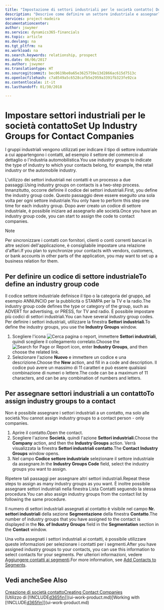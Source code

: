 ```yaml
---
title: "Impostazione di settori industriali per le società contatto| Documenti Microsoft"
description: "Descrive come definire un settore industriale e assegnarlo a una società contatto, ad esempio il settore del commercio al dettaglio o dell'industria automobilistica."
services: project-madeira
documentationcenter: 
author: jswymer
ms.service: dynamics365-financials
ms.topic: article
ms.devlang: na
ms.tgt_pltfrm: na
ms.workload: na
ms.search.keywords: relationship, prospect
ms.date: 06/06/2017
ms.author: jswymer
ms.translationtype: HT
ms.sourcegitcommit: bec0619be0a65e3625759e13d2866ac615d7513c
ms.openlocfilehash: c7a8549a5c6528cafb5e2959a3391fb323fe92ca
ms.contentlocale: it-it
ms.lasthandoff: 01/30/2018

---
```

# <a name="set-up-industry-groups-for-contact-companies"></a><span data-ttu-id="5bfd3-103">Impostare settori industriali per le società contatto</span><span class="sxs-lookup"><span data-stu-id="5bfd3-103">Set Up Industry Groups for Contact Companies</span></span>
<span data-ttu-id="5bfd3-104">I gruppi industriali vengono utilizzati per indicare il tipo di settore industriale a cui appartengono i contatti, ad esempio il settore del commercio al dettaglio o l'industria automobilistica.</span><span class="sxs-lookup"><span data-stu-id="5bfd3-104">You use industry groups to indicate the type of industry to which your contacts belong, for example, the retail industry or the automobile industry.</span></span>

<span data-ttu-id="5bfd3-105">L'utilizzo dei settori industriali nei contatti è un processo a due passaggi.</span><span class="sxs-lookup"><span data-stu-id="5bfd3-105">Using industry groups on contacts is a two-step process.</span></span> <span data-ttu-id="5bfd3-106">Innanzitutto, occorre definire il codice dei settori industriali.</span><span class="sxs-lookup"><span data-stu-id="5bfd3-106">First, you define the industry group code.</span></span> <span data-ttu-id="5bfd3-107">Questo passaggio deve essere eseguito una sola volta per ogni settore industriale.</span><span class="sxs-lookup"><span data-stu-id="5bfd3-107">You only have to perform this step one time for each industry group.</span></span> <span data-ttu-id="5bfd3-108">Dopo aver creato un codice di settore industriale, è possibile iniziare ad assegnarlo alle società.</span><span class="sxs-lookup"><span data-stu-id="5bfd3-108">Once you have an industry group code, you can start to assign the code to contact companies.</span></span>

> [!NOTE]  
>   <span data-ttu-id="5bfd3-109">Per sincronizzare i contatti con fornitori, clienti o conti correnti bancari in altre sezioni dell'applicazione, è consigliabile impostare una relazione d'affari.</span><span class="sxs-lookup"><span data-stu-id="5bfd3-109">If you plan to synchronize your contacts with vendors, customers, or bank accounts in other parts of the application, you may want to set up a business relation for them.</span></span>

## <a name="to-define-an-industry-group-code"></a><span data-ttu-id="5bfd3-110">Per definire un codice di settore industriale</span><span class="sxs-lookup"><span data-stu-id="5bfd3-110">To define an industry group code</span></span>
<span data-ttu-id="5bfd3-111">Il codice settore industriale definisce il tipo o la categoria del gruppo, ad esempio ANNUNCIO per la pubblicità o STAMPA per la TV e la radio.</span><span class="sxs-lookup"><span data-stu-id="5bfd3-111">The industry group code defines the type or category of the group, such as ADVERT for advertising, or PRESS, for TV and radio.</span></span> <span data-ttu-id="5bfd3-112">È possibile impostare più codici di settori industriali.</span><span class="sxs-lookup"><span data-stu-id="5bfd3-112">You can have several industry group codes.</span></span> <span data-ttu-id="5bfd3-113">Per definire i settori industriali, utilizzare la finestra **Settori industriali**.</span><span class="sxs-lookup"><span data-stu-id="5bfd3-113">To define the industry groups, you use the **Industry Groups** window.</span></span>

1. <span data-ttu-id="5bfd3-114">Scegliere l'icona ![Cerca pagina o report](media/ui-search/search_small.png "icona Cerca pagina o report"), immettere **Settori industriali**, quindi scegliere il collegamento correlato.</span><span class="sxs-lookup"><span data-stu-id="5bfd3-114">Choose the ![Search for Page or Report](media/ui-search/search_small.png "Search for Page or Report icon") icon, enter **Industry Groups**, and then choose the related link.</span></span>
2. <span data-ttu-id="5bfd3-115">Selezionare l'azione **Nuovo** e immettere un codice e una descrizione.</span><span class="sxs-lookup"><span data-stu-id="5bfd3-115">Choose the **New** action, and fill in a code and description.</span></span> <span data-ttu-id="5bfd3-116">Il codice può avere un massimo di 11 caratteri e può essere qualsiasi combinazione di numeri o lettere.</span><span class="sxs-lookup"><span data-stu-id="5bfd3-116">The code can be a maximum of 11 characters, and can be any combination of numbers and letters.</span></span>

## <a name="AssignIndustryGroupContact"></a> <span data-ttu-id="5bfd3-117">Per assegnare settori industriali a un contatto</span><span class="sxs-lookup"><span data-stu-id="5bfd3-117">To assign industry groups to a contact</span></span>
<span data-ttu-id="5bfd3-118">Non è possibile assegnare i settori industriali a un contatto, ma solo alle società.</span><span class="sxs-lookup"><span data-stu-id="5bfd3-118">You cannot assign industry groups to a contact person - only companies.</span></span>

1. <span data-ttu-id="5bfd3-119">Aprire il contatto.</span><span class="sxs-lookup"><span data-stu-id="5bfd3-119">Open the contact.</span></span>
2. <span data-ttu-id="5bfd3-120">Scegliere l'azione **Società**, quindi l'azione **Settori industriali**.</span><span class="sxs-lookup"><span data-stu-id="5bfd3-120">Choose the **Company** action, and then the **Industry Groups** action.</span></span> <span data-ttu-id="5bfd3-121">Verrà visualizzata la finestra **Settori industriali contatto**.</span><span class="sxs-lookup"><span data-stu-id="5bfd3-121">The **Contact Industry Groups** window opens.</span></span>
3. <span data-ttu-id="5bfd3-122">Nel campo **Codice settore industriale** selezionare il settore industriale da assegnare.</span><span class="sxs-lookup"><span data-stu-id="5bfd3-122">In the **Industry Groups Code** field, select the industry groups you want to assign.</span></span>

<span data-ttu-id="5bfd3-123">Ripetere tali passaggi per assegnare altri settori industriali.</span><span class="sxs-lookup"><span data-stu-id="5bfd3-123">Repeat these steps to assign as many industry groups as you want.</span></span> <span data-ttu-id="5bfd3-124">È inoltre possibile assegnare settori industriali nella finestra Lista Contatti seguendo la stessa procedura.</span><span class="sxs-lookup"><span data-stu-id="5bfd3-124">You can also assign industry groups from the contact list by following the same procedure.</span></span>

<span data-ttu-id="5bfd3-125">Il numero di settori industriali assegnati al contatto è visibile nel campo **Nr. settori industriali** della sezione **Segmentazione** della finestra **Contatto**.</span><span class="sxs-lookup"><span data-stu-id="5bfd3-125">The number of industry groups that you have assigned to the contact is displayed in the **No. of Industry Groups** field in the **Segmentation** section in the **Contact** window.</span></span>

<span data-ttu-id="5bfd3-126">Una volta assegnati i settori industriali ai contatti, è possibile utilizzare queste informazioni per selezionare i contatti per i segmenti.</span><span class="sxs-lookup"><span data-stu-id="5bfd3-126">After you have assigned industry groups to your contacts, you can use this information to select contacts for your segments.</span></span> <span data-ttu-id="5bfd3-127">Per ulteriori informazioni, vedere [Aggiungere contatti ai segmenti](marketing-add-contact-segment.md).</span><span class="sxs-lookup"><span data-stu-id="5bfd3-127">For more information, see [Add Contacts to Segments](marketing-add-contact-segment.md).</span></span>

## <a name="see-also"></a><span data-ttu-id="5bfd3-128">Vedi anche</span><span class="sxs-lookup"><span data-stu-id="5bfd3-128">See Also</span></span>
[<span data-ttu-id="5bfd3-129">Creazione di società contatto</span><span class="sxs-lookup"><span data-stu-id="5bfd3-129">Creating Contact Companies</span></span>](marketing-create-contact-companies.md)  
<span data-ttu-id="5bfd3-130">[Utilizzo di [!INCLUDE[d365fin](includes/d365fin_md.md)]](ui-work-product.md)</span><span class="sxs-lookup"><span data-stu-id="5bfd3-130">[Working with [!INCLUDE[d365fin](includes/d365fin_md.md)]](ui-work-product.md)</span></span>

